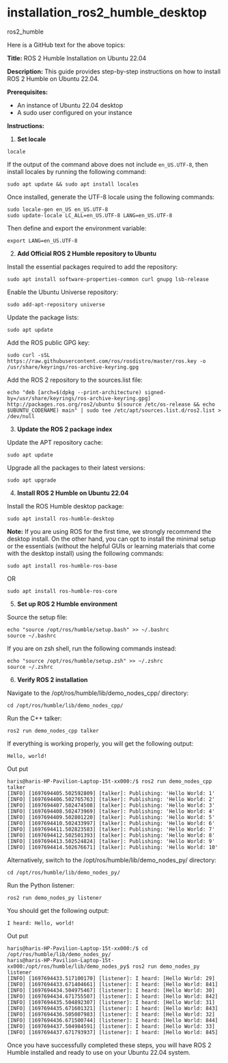 # installation_ros2_humble_desktop
ros2_humble


Here is a GitHub text for the above topics:

**Title:** ROS 2 Humble Installation on Ubuntu 22.04

**Description:** This guide provides step-by-step instructions on how to install ROS 2 Humble on Ubuntu 22.04.

**Prerequisites:**

* An instance of Ubuntu 22.04 desktop
* A sudo user configured on your instance

**Instructions:**

1. **Set locale**

```
locale
```

If the output of the command above does not include `en_US.UTF-8`, then install locales by running the following command:

```
sudo apt update && sudo apt install locales
```

Once installed, generate the UTF-8 locale using the following commands:

```
sudo locale-gen en_US en_US.UTF-8
sudo update-locale LC_ALL=en_US.UTF-8 LANG=en_US.UTF-8
```

Then define and export the environment variable:

```
export LANG=en_US.UTF-8
```

2. **Add Official ROS 2 Humble repository to Ubuntu**

Install the essential packages required to add the repository:

```
sudo apt install software-properties-common curl gnupg lsb-release
```

Enable the Ubuntu Universe repository:

```
sudo add-apt-repository universe
```

Update the package lists:

```
sudo apt update
```

Add the ROS public GPG key:

```
sudo curl -sSL https://raw.githubusercontent.com/ros/rosdistro/master/ros.key -o /usr/share/keyrings/ros-archive-keyring.gpg
```

Add the ROS 2 repository to the sources.list file:

```
echo "deb [arch=$(dpkg --print-architecture) signed-by=/usr/share/keyrings/ros-archive-keyring.gpg] http://packages.ros.org/ros2/ubuntu $(source /etc/os-release && echo $UBUNTU_CODENAME) main" | sudo tee /etc/apt/sources.list.d/ros2.list > /dev/null
```

3. **Update the ROS 2 package index**

Update the APT repository cache:

```
sudo apt update
```

Upgrade all the packages to their latest versions:

```
sudo apt upgrade
```

4. **Install ROS 2 Humble on Ubuntu 22.04**

Install the ROS Humble desktop package:

```
sudo apt install ros-humble-desktop
```

**Note:** If you are using ROS for the first time, we strongly recommend the desktop install. On the other hand, you can opt to install the minimal setup or the essentials (without the helpful GUIs or learning materials that come with the desktop install) using the following commands:

```
sudo apt install ros-humble-ros-base
```

OR

```
sudo apt install ros-humble-ros-core
```

5. **Set up ROS 2 Humble environment**

Source the setup file:

```
echo "source /opt/ros/humble/setup.bash" >> ~/.bashrc
source ~/.bashrc
```

If you are on zsh shell, run the following commands instead:

```
echo "source /opt/ros/humble/setup.zsh" >> ~/.zshrc
source ~/.zshrc
```

6. **Verify ROS 2 installation**

Navigate to the /opt/ros/humble/lib/demo_nodes_cpp/ directory:

```
cd /opt/ros/humble/lib/demo_nodes_cpp/
```

Run the C++ talker:

```
ros2 run demo_nodes_cpp talker
```

If everything is working properly, you will get the following output:

```
Hello, world!
```

Out put 

```
haris@haris-HP-Pavilion-Laptop-15t-xx000:/$ ros2 run demo_nodes_cpp talker
[INFO] [1697694405.502592809] [talker]: Publishing: 'Hello World: 1'
[INFO] [1697694406.502765763] [talker]: Publishing: 'Hello World: 2'
[INFO] [1697694407.502474508] [talker]: Publishing: 'Hello World: 3'
[INFO] [1697694408.502473969] [talker]: Publishing: 'Hello World: 4'
[INFO] [1697694409.502801220] [talker]: Publishing: 'Hello World: 5'
[INFO] [1697694410.502433997] [talker]: Publishing: 'Hello World: 6'
[INFO] [1697694411.502823583] [talker]: Publishing: 'Hello World: 7'
[INFO] [1697694412.502501393] [talker]: Publishing: 'Hello World: 8'
[INFO] [1697694413.502524824] [talker]: Publishing: 'Hello World: 9'
[INFO] [1697694414.502676671] [talker]: Publishing: 'Hello World: 10'

```

Alternatively, switch to the /opt/ros/humble/lib/demo_nodes_py/ directory:

```
cd /opt/ros/humble/lib/demo_nodes_py/
```

Run the Python listener:

```
ros2 run demo_nodes_py listener
```

You should get the following output:

```
I heard: Hello, world!
```

Out put

```
haris@haris-HP-Pavilion-Laptop-15t-xx000:/$ cd /opt/ros/humble/lib/demo_nodes_py/
haris@haris-HP-Pavilion-Laptop-15t-xx000:/opt/ros/humble/lib/demo_nodes_py$ ros2 run demo_nodes_py listener
[INFO] [1697694433.517100170] [listener]: I heard: [Hello World: 29]
[INFO] [1697694433.671404661] [listener]: I heard: [Hello World: 841]
[INFO] [1697694434.504975467] [listener]: I heard: [Hello World: 30]
[INFO] [1697694434.671755507] [listener]: I heard: [Hello World: 842]
[INFO] [1697694435.504892307] [listener]: I heard: [Hello World: 31]
[INFO] [1697694435.671601321] [listener]: I heard: [Hello World: 843]
[INFO] [1697694436.505007983] [listener]: I heard: [Hello World: 32]
[INFO] [1697694436.671500744] [listener]: I heard: [Hello World: 844]
[INFO] [1697694437.504984591] [listener]: I heard: [Hello World: 33]
[INFO] [1697694437.671793937] [listener]: I heard: [Hello World: 845]

```
Once you have successfully completed these steps, you will have ROS 2 Humble installed and ready to use on your Ubuntu 22.04 system.
